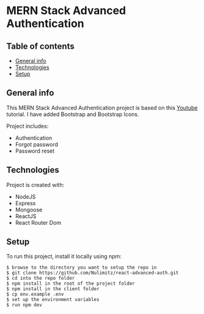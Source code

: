 # MERN Stack Advanced Authentication

## Table of contents

- [General info](#general-info)
- [Technologies](#technologies)
- [Setup](#setup)

## General info

This MERN Stack Advanced Authentication project is based on this [Youtube](https://www.youtube.com/watch?v=YocRq-KesCM) tutorial. I have added Bootstrap and Bootstrap Icons.

Project includes:

- Authentication
- Forgot password
- Password reset

## Technologies

Project is created with:

- NodeJS
- Express
- Mongoose
- ReactJS
- React Router Dom

## Setup

To run this project, install it locally using npm:

```
$ browse to the directory you want to setup the repo in
$ git clone https://github.com/Nulimitz/react-advanced-auth.git
$ cd into the repo folder
$ npm install in the root of the project folder
$ npm install in the client folder
$ cp env.example .env
$ set up the environment variables
$ run npm dev
```
